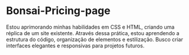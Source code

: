 # Bonsai-Pricing-page
 Estou aprimorando minhas habilidades em CSS e HTML, criando uma réplica de um site existente. Através dessa prática, estou aprendendo a estrutura do código, organização de elementos e estilização. Busco criar interfaces elegantes e responsivas para projetos futuros.
